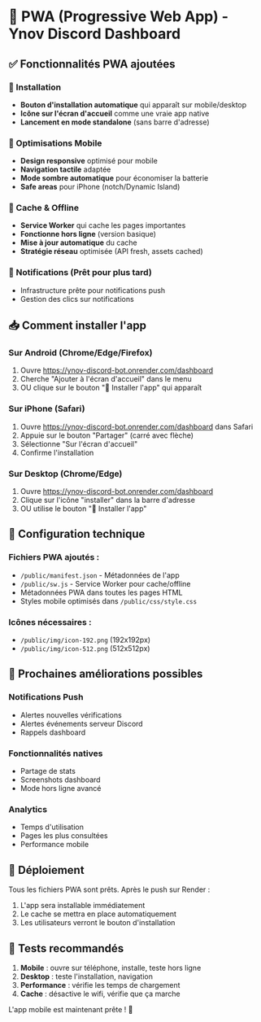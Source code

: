 # 📱 PWA (Progressive Web App) - Ynov Discord Dashboard

## ✅ Fonctionnalités PWA ajoutées

### 🚀 Installation
- **Bouton d'installation automatique** qui apparaît sur mobile/desktop
- **Icône sur l'écran d'accueil** comme une vraie app native
- **Lancement en mode standalone** (sans barre d'adresse)

### 📱 Optimisations Mobile
- **Design responsive** optimisé pour mobile
- **Navigation tactile** adaptée
- **Mode sombre automatique** pour économiser la batterie
- **Safe areas** pour iPhone (notch/Dynamic Island)

### 🔄 Cache & Offline
- **Service Worker** qui cache les pages importantes
- **Fonctionne hors ligne** (version basique)
- **Mise à jour automatique** du cache
- **Stratégie réseau** optimisée (API fresh, assets cached)

### 🔔 Notifications (Prêt pour plus tard)
- Infrastructure prête pour notifications push
- Gestion des clics sur notifications

## 📥 Comment installer l'app

### Sur Android (Chrome/Edge/Firefox)
1. Ouvre https://ynov-discord-bot.onrender.com/dashboard
2. Cherche "Ajouter à l'écran d'accueil" dans le menu
3. OU clique sur le bouton "📱 Installer l'app" qui apparaît

### Sur iPhone (Safari)
1. Ouvre https://ynov-discord-bot.onrender.com/dashboard dans Safari
2. Appuie sur le bouton "Partager" (carré avec flèche)
3. Sélectionne "Sur l'écran d'accueil"
4. Confirme l'installation

### Sur Desktop (Chrome/Edge)
1. Ouvre https://ynov-discord-bot.onrender.com/dashboard
2. Clique sur l'icône "installer" dans la barre d'adresse
3. OU utilise le bouton "📱 Installer l'app"

## 🔧 Configuration technique

### Fichiers PWA ajoutés :
- `/public/manifest.json` - Métadonnées de l'app
- `/public/sw.js` - Service Worker pour cache/offline
- Métadonnées PWA dans toutes les pages HTML
- Styles mobile optimisés dans `/public/css/style.css`

### Icônes nécessaires :
- `/public/img/icon-192.png` (192x192px)
- `/public/img/icon-512.png` (512x512px)

## 🎯 Prochaines améliorations possibles

### Notifications Push
- Alertes nouvelles vérifications
- Alertes événements serveur Discord
- Rappels dashboard

### Fonctionnalités natives
- Partage de stats
- Screenshots dashboard
- Mode hors ligne avancé

### Analytics
- Temps d'utilisation
- Pages les plus consultées
- Performance mobile

## 🚀 Déploiement

Tous les fichiers PWA sont prêts. Après le push sur Render :
1. L'app sera installable immédiatement
2. Le cache se mettra en place automatiquement
3. Les utilisateurs verront le bouton d'installation

## 🧪 Tests recommandés

1. **Mobile** : ouvre sur téléphone, installe, teste hors ligne
2. **Desktop** : teste l'installation, navigation
3. **Performance** : vérifie les temps de chargement
4. **Cache** : désactive le wifi, vérifie que ça marche

L'app mobile est maintenant prête ! 🎉